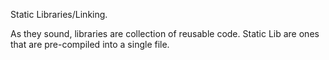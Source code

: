 Static Libraries/Linking.

As they sound, libraries are collection of reusable code.
Static Lib are ones that are pre-compiled into a single file.
